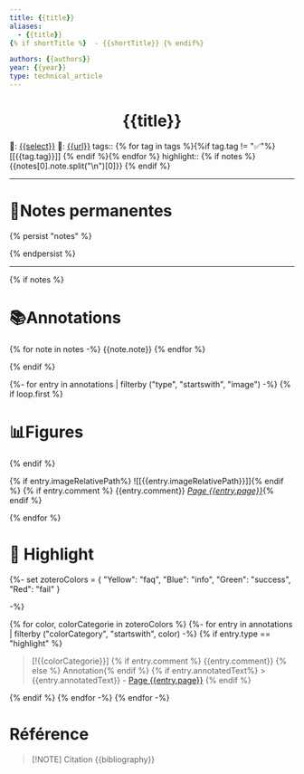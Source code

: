 ```yaml
---
title: {{title}}
aliases:
  - {{title}}
{% if shortTitle %}  - {{shortTitle}} {% endif%}

authors: {{authors}}
year: {{year}}
type: technical_article
---
```


<center><h1>{{title}}</h1></center>  

🔗: [{{select}}]({{select}})
📍: [{{url}}]({{url}})
tags:: {% for tag in tags %}{%if tag.tag != "✅"%}[[{{tag.tag}}]] {% endif %}{% endfor %}
highlight::  {% if notes %} {{notes[0].note.split("\n")[0]}} {% endif %}

---

# 📝Notes permanentes

{% persist "notes" %}

{% endpersist %}

---

{% if notes %}
# 📚Annotations

{% for note in notes -%}
{{note.note}}
{% endfor %} 

{% endif %}



{%- for entry in annotations | filterby ("type", "startswith", "image") -%}
{% if loop.first %}
# 📊Figures
{% endif %}

{% if entry.imageRelativePath%} ![[{{entry.imageRelativePath}}]]{% endif %}
{% if entry.comment %} {{entry.comment}} _[Page {{entry.page}}](zotero://open-pdf/library/items/{{entry.attachment.itemKey}}?page={{entry.page}})_{% endif %}

{% endfor %}



# 🔦 Highlight

{%-
	set zoteroColors = {
		"Yellow": "faq",
		"Blue": "info",
		"Green": "success",
		"Red": "fail"
	}

-%}



{% for color, colorCategorie in zoteroColors %}
{%- for entry in annotations | filterby ("colorCategory", "startswith", color) -%}
{% if entry.type == "highlight" %}
> [!{{colorCategorie}}] {% if entry.comment %} {{entry.comment}} {% else %} Annotation{% endif %} 
> {% if entry.annotatedText%} > {{entry.annotatedText}} - [Page {{entry.page}}](zotero://open-pdf/library/items/{{entry.attachment.itemKey}}?page={{entry.page}}) {% endif %}

{% endif %}
{% endfor -%}
{% endfor -%}


# Référence

> [!NOTE] Citation
> {{bibliography}}



